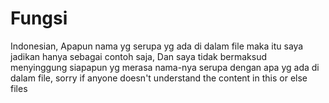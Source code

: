 # Fungsi
Indonesian,  Apapun nama yg serupa yg ada di dalam file maka itu saya jadikan hanya sebagai contoh saja,  Dan saya tidak bermaksud menyinggung siapapun yg merasa nama-nya serupa dengan apa yg ada di dalam file,  sorry if anyone doesn't understand the content in this or else files
